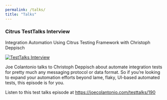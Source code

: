 ```yaml
---
permalink: /talks/
title: "Talks"
---
```


### Citrus TestTalks Interview

Integration Automation Using Citrus Testing Framework with Christoph Deppisch

<a href="https://joecolantonio.com/testtalks/190" target="_blank"><img src="https://joecolantonio.com/testtalks/wp-content/uploads/2018/02/ChristophDeppischTestTalks.jpg" alt="TestTalks Interview"></a>

Joe Colantonio talks to Christoph Deppisch about automate integration tests for pretty much any messaging protocol or data format. So if you’re looking to expand your automation efforts beyond lame, flaky, UI-based automated tests, this episode is for you.
        
Listen to this test talks episode at <a href="https://joecolantonio.com/testtalks/190" target="_blank">https://joecolantonio.com/testtalks/190</a>
